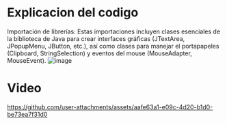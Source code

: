 # Explicacion del codigo
Importación de librerías:
Estas importaciones incluyen clases esenciales de la biblioteca de Java para crear interfaces gráficas (JTextArea, JPopupMenu, JButton, etc.), así como clases para manejar el portapapeles (Clipboard, StringSelection) y eventos del mouse (MouseAdapter, MouseEvent).
![image](https://github.com/user-attachments/assets/cf8b22b8-b473-4329-a04e-8eb756dd36c1)

# Video
https://github.com/user-attachments/assets/aafe63a1-e09c-4d20-b1d0-be73ea7f31d0

